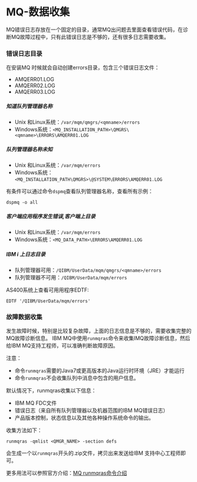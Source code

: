 # MQ-数据收集
MQ错误日志存放在一个固定的目录，通常MQ出问题去里面查看错误代码，在诊断MQ故障过程中，只有此错误日志是不够的，还有很多日志需要收集。
### 错误日志目录
在安装MQ 时候就会自动创建errors目录，包含三个错误日志文件：
- AMQERR01.LOG
- AMQERR02.LOG
- AMQERR03.LOG

##### 知道队列管理器名称
- Unix 和Linux系统：`/var/mqm/qmgrs/<qmname>/errors`
- Windows系统：`<MQ_INSTALLATION_PATH>\QMGRS\<qmname>\ERRORS\AMQERR01.LOG`

##### 队列管理器名称未知
- Unix 和Linux系统：`/var/mqm/errors`
- Windows系统：`<MQ_INSTALLATION_PATH\QMGRS>\@SYSTEM\ERRORS\AMQERR01.LOG`

有条件可以通过命令`dspmq`查看队列管理器名称，查看所有示例：
```shell
dspmq -o all 
```
##### 客户端应用程序发生错误,客户端上目录
- Unix 和Linux系统：`/var/mqm/errors`
- Windows系统：`<MQ_DATA_PATH>\ERRORS\AMQERR01.LOG`

##### IBM i 上日志目录
- 队列管理器可用：`/QIBM/UserData/mqm/qmgrs/<qmname>/errors`
- 队列管理器不可用：`/QIBM/UserData/mqm/errors`

AS400系统上查看可用用程序EDTF:
```shell
EDTF '/QIBM/UserData/mqm/errors'
```
### 故障数据收集
发生故障时候，特别是比较复杂故障，上面的日志信息是不够的，需要收集完整的MQ故障诊断信息。
IBM MQ中使用`runmqras`命令来收集IMQ故障诊断信息，然后给IBM MQ支持工程师，可以准确判断故障原因。

注意：
- 命令`runmqras`需要的Java7或更高版本的Java运行时环境（JRE）才能运行
- 命令`runmqras`不会收集队列中消息中包含的用户信息。

默认情况下，runmqras收集以下信息：
- IBM MQ FDC文件
- 错误日志（来自所有队列管理器以及机器范围的IBM MQ错误日志）
- 产品版本控制，状态信息以及其他各种操作系统命令的输出。

收集方法如下：
```shell
runmqras -qmlist <QMGR_NAME> -section defs
```
会生成一个以`runmqras`开头的.zip文件，拷贝出来发送给IBM 支持中心工程师即可。

更多用法可以参照官方介绍：[MQ runmqras命令介绍](https://www.ibm.com/support/knowledgecenter/SSFKSJ_9.1.0/com.ibm.mq.ref.adm.doc/q083450_.htm)
